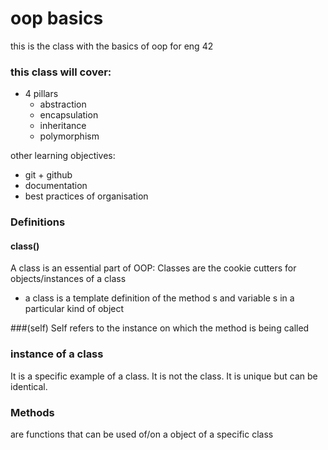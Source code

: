# oop basics

this is the class with the basics of oop for eng 42

### this class will cover:
- 4 pillars
    - abstraction
    - encapsulation
    - inheritance
    - polymorphism
    
other learning objectives:
- git + github
- documentation
- best practices of organisation

### Definitions

#### class()
A class is an essential part of OOP:
Classes are the cookie cutters for objects/instances of a class
- a class is a template definition of the method s and variable s in a particular kind of object

###(self)
Self refers to the instance on which the method is being called

### instance of a class
It is a specific example of a class. It is not the class. It is unique but can be identical.

### Methods
are functions that can be used of/on a object of a specific class